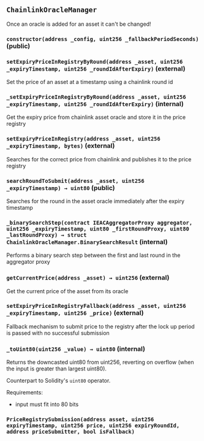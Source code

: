 ## `ChainlinkOracleManager`

Once an oracle is added for an asset it can't be changed!




### `constructor(address _config, uint256 _fallbackPeriodSeconds)` (public)





### `setExpiryPriceInRegistryByRound(address _asset, uint256 _expiryTimestamp, uint256 _roundIdAfterExpiry)` (external)

Set the price of an asset at a timestamp using a chainlink round id




### `_setExpiryPriceInRegistryByRound(address _asset, uint256 _expiryTimestamp, uint256 _roundIdAfterExpiry)` (internal)

Get the expiry price from chainlink asset oracle and store it in the price registry




### `setExpiryPriceInRegistry(address _asset, uint256 _expiryTimestamp, bytes)` (external)

Searches for the correct price from chainlink and publishes it to the price registry




### `searchRoundToSubmit(address _asset, uint256 _expiryTimestamp) → uint80` (public)

Searches for the round in the asset oracle immediately after the expiry timestamp




### `_binarySearchStep(contract IEACAggregatorProxy aggregator, uint256 _expiryTimestamp, uint80 _firstRoundProxy, uint80 _lastRoundProxy) → struct ChainlinkOracleManager.BinarySearchResult` (internal)

Performs a binary search step between the first and last round in the aggregator proxy




### `getCurrentPrice(address _asset) → uint256` (external)

Get the current price of the asset from its oracle




### `setExpiryPriceInRegistryFallback(address _asset, uint256 _expiryTimestamp, uint256 _price)` (external)

Fallback mechanism to submit price to the registry after the
lock up period is passed with no successful submission




### `_toUint80(uint256 _value) → uint80` (internal)



Returns the downcasted uint80 from uint256, reverting on
overflow (when the input is greater than largest uint80).

Counterpart to Solidity's `uint80` operator.

Requirements:

- input must fit into 80 bits


### `PriceRegistrySubmission(address asset, uint256 expiryTimestamp, uint256 price, uint256 expiryRoundId, address priceSubmitter, bool isFallback)`





